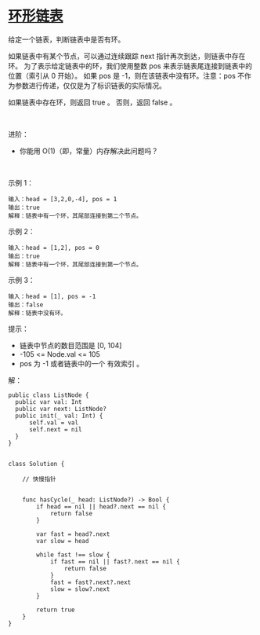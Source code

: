 
# [环形链表](https://leetcode-cn.com/problems/linked-list-cycle/)

给定一个链表，判断链表中是否有环。

如果链表中有某个节点，可以通过连续跟踪 next 指针再次到达，则链表中存在环。 为了表示给定链表中的环，我们使用整数 pos 来表示链表尾连接到链表中的位置（索引从 0 开始）。 如果 pos 是 -1，则在该链表中没有环。注意：pos 不作为参数进行传递，仅仅是为了标识链表的实际情况。

如果链表中存在环，则返回 true 。 否则，返回 false 。

 

进阶：

* 你能用 O(1)（即，常量）内存解决此问题吗？

 

示例 1：


```
输入：head = [3,2,0,-4], pos = 1
输出：true
解释：链表中有一个环，其尾部连接到第二个节点。
```
示例 2：


```
输入：head = [1,2], pos = 0
输出：true
解释：链表中有一个环，其尾部连接到第一个节点。
```
示例 3：


```
输入：head = [1], pos = -1
输出：false
解释：链表中没有环。
```

提示：

* 链表中节点的数目范围是 [0, 104]
* -105 <= Node.val <= 105
* pos 为 -1 或者链表中的一个 有效索引 。


解：
```
public class ListNode {
  public var val: Int
  public var next: ListNode?
  public init(_ val: Int) {
      self.val = val
      self.next = nil
  }
}


class Solution {
    
    // 快慢指针
    
    
    func hasCycle(_ head: ListNode?) -> Bool {
        if head == nil || head?.next == nil {
            return false
        }
        
        var fast = head?.next
        var slow = head
        
        while fast !== slow {
            if fast == nil || fast?.next == nil {
                return false
            }
            fast = fast?.next?.next
            slow = slow?.next
        }
        
        return true
    }
}

```
